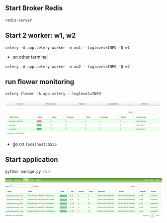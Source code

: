 ## Start Broker Redis
```
redis-server
```
## Start 2 worker: w1, w2

```
celery -A app.celery worker -n wo1 --loglevel=INFO -Q w1
```
- on other terminal
```
celery -A app.celery worker -n wo2 --loglevel=INFO -Q w2
```

## run flower monitoring
```
celery flower -A app.celery --loglevel=INFO
```
![](./image/flower-workers.png)
- go on `localhost:5555`

## Start application

```
python manage.py run
```

![](./image/flower-tasks.png)

